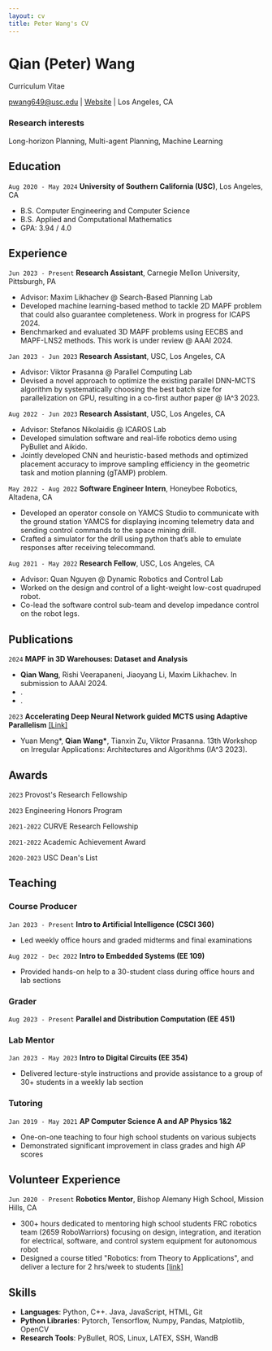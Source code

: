```yaml
---
layout: cv
title: Peter Wang's CV
---
```

# Qian (Peter) Wang

Curriculum Vitae
<div id="webaddress">
<a href="mailto:pwang649@usc.edu">pwang649@usc.edu</a>
| <a href="https://pwang649.github.io/">Website</a>
| Los Angeles, CA
</div>

<!-- ## Currently

Standing on the shoulders of giants

### Specialized in

Laws of motion, gravitation, minting coins, disliking [Robert Hooke](http://en.wikipedia.org/wiki/Robert_Hooke) -->

### Research interests

Long-horizon Planning, Multi-agent Planning, Machine Learning

## Education

`Aug 2020 - May 2024`
__University of Southern California (USC)__, Los Angeles, CA

- B.S. Computer Engineering and Computer Science
- B.S. Applied and Computational Mathematics
- GPA: 3.94 / 4.0

## Experience

`Jun 2023 - Present`
__Research Assistant__, Carnegie Mellon University, Pittsburgh, PA

- Advisor: Maxim Likhachev @ Search-Based Planning Lab
- Developed machine learning-based method to tackle 2D MAPF problem that could also guarantee completeness. Work in progress for ICAPS 2024.
- Benchmarked and evaluated 3D MAPF problems using EECBS and MAPF-LNS2 methods. This work is under review @ AAAI 2024.

`Jan 2023 - Jun 2023`
__Research Assistant__, USC, Los Angeles, CA

- Advisor: Viktor Prasanna @ Parallel Computing Lab
- Devised a novel approach to optimize the existing parallel DNN-MCTS algorithm by systematically choosing the best batch size for parallelization on GPU, resulting in a co-first author paper @ IA^3 2023.

`Aug 2022 - Jun 2023`
__Research Assistant__, USC, Los Angeles, CA

- Advisor: Stefanos Nikolaidis @ ICAROS Lab
- Developed simulation software and real-life robotics demo using PyBullet and Aikido.
- Jointly developed CNN and heuristic-based methods and optimized placement accuracy to improve sampling efficiency in the geometric task and motion planning (gTAMP) problem.

`May 2022 - Aug 2022`
__Software Engineer Intern__, Honeybee Robotics, Altadena, CA

- Developed an operator console on YAMCS Studio to communicate with the ground station YAMCS for displaying incoming telemetry data and sending control commands to the space mining drill.
- Crafted a simulator for the drill using python that’s able to emulate responses after receiving telecommand.

`Aug 2021 - May 2022`
__Research Fellow__, USC, Los Angeles, CA

- Advisor: Quan Nguyen @ Dynamic Robotics and Control Lab
- Worked on the design and control of a light-weight low-cost quadruped robot.
- Co-lead the software control sub-team and develop impedance control on the robot legs.

## Publications

<!-- A list is also available [online](http://scholar.google.co.uk/citations?user=LTOTl0YAAAAJ) -->

<!-- ### Journals -->

`2024`
**MAPF in 3D Warehouses: Dataset and Analysis**

- __Qian Wang__, Rishi Veerapaneni, Jiaoyang Li, Maxim Likhachev. In submission to AAAI 2024.
- .
- .

`2023`
**Accelerating Deep Neural Network guided MCTS using Adaptive Parallelism** [[Link]](https://arxiv.org/pdf/2310.05313.pdf)

- Yuan Meng\*, __Qian Wang\*__, Tianxin Zu, Viktor Prasanna. 13th Workshop on Irregular Applications: Architectures and Algorithms (IA^3 2023).

## Awards

`2023`
Provost's Research Fellowship

`2023`
Engineering Honors Program

`2021-2022`
CURVE Research Fellowship

`2021-2022`
Academic Achievement Award

`2020-2023`
USC Dean's List

## Teaching

### Course Producer

`Jan 2023 - Present`
__Intro to Artificial Intelligence (CSCI 360)__

- Led weekly office hours and graded midterms and final examinations

`Aug 2022 - Dec 2022`
__Intro to Embedded Systems (EE 109)__

- Provided hands-on help to a 30-student class during office hours and lab sections

### Grader

`Aug 2023 - Present`
__Parallel and Distribution Computation (EE 451)__

### Lab Mentor

`Jan 2023 - May 2023`
__Intro to Digital Circuits (EE 354)__

- Delivered lecture-style instructions and provide assistance to a group of 30+ students in a weekly lab section

### Tutoring

`Jan 2019 - May 2021`
__AP Computer Science A and AP Physics 1&2__

- One-on-one teaching to four high school students on various subjects
- Demonstrated significant improvement in class grades and high AP scores

## Volunteer Experience

`Jun 2020 - Present`
__Robotics Mentor__, Bishop Alemany High School, Mission Hills, CA

- 300+ hours dedicated to mentoring high school students FRC robotics team (2659 RoboWarriors) focusing on design, integration, and iteration for electrical, software, and control system equipment for autonomous robot
- Designed a course titled "Robotics: from Theory to Applications", and deliver a lecture for 2 hrs/week to students [[link]](https://github.com/pwang649/FRC_Training)

## Skills

- __Languages__: Python, C++. Java, JavaScript, HTML, Git
- __Python Libraries__: Pytorch, Tensorflow, Numpy, Pandas, Matplotlib, OpenCV
- __Research Tools__: PyBullet, ROS, Linux, LATEX, SSH, WandB
